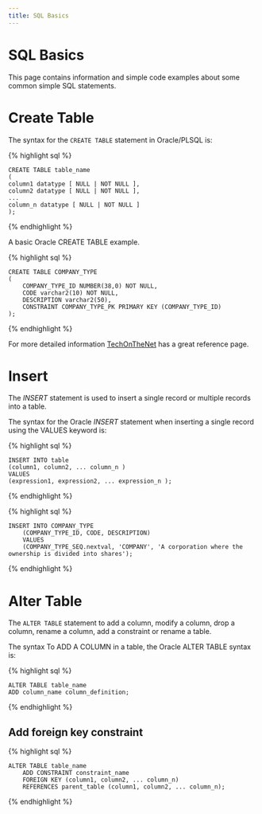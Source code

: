 ```yaml
---
title: SQL Basics
---
```


# SQL Basics

This page contains information and simple code examples about some common simple SQL statements.

# Create Table

The syntax for the `CREATE TABLE` statement in Oracle/PLSQL is:

{% highlight sql %}

    CREATE TABLE table_name
    ( 
    column1 datatype [ NULL | NOT NULL ],
    column2 datatype [ NULL | NOT NULL ],
    ...
    column_n datatype [ NULL | NOT NULL ]
    );
{% endhighlight %}

A basic Oracle CREATE TABLE example.

{% highlight sql %}

    CREATE TABLE COMPANY_TYPE
    ( 
        COMPANY_TYPE_ID NUMBER(38,0) NOT NULL,
        CODE varchar2(10) NOT NULL,
        DESCRIPTION varchar2(50),
        CONSTRAINT COMPANY_TYPE_PK PRIMARY KEY (COMPANY_TYPE_ID)
    );
{% endhighlight %}

For more detailed information [TechOnTheNet](https://www.techonthenet.com/oracle/tables/create_table.php) has a great reference page.

# Insert

The *INSERT* statement is used to insert a single record or multiple records into a table.

The syntax for the Oracle *INSERT* statement when inserting a single record using the VALUES keyword is:

{% highlight sql %}

    INSERT INTO table
    (column1, column2, ... column_n )
    VALUES
    (expression1, expression2, ... expression_n );
{% endhighlight %}

{% highlight sql %}

    INSERT INTO COMPANY_TYPE
        (COMPANY_TYPE_ID, CODE, DESCRIPTION)
        VALUES
        (COMPANY_TYPE_SEQ.nextval, 'COMPANY', 'A corporation where the ownership is divided into shares');
{% endhighlight %}

# Alter Table

The `ALTER TABLE` statement to add a column, modify a column, drop a column, rename a column, add a constraint or rename a table.

The syntax To ADD A COLUMN in a table, the Oracle ALTER TABLE syntax is:

{% highlight sql %}

    ALTER TABLE table_name
    ADD column_name column_definition;
{% endhighlight %}


## Add foreign key constraint

{% highlight sql %}

    ALTER TABLE table_name
        ADD CONSTRAINT constraint_name
        FOREIGN KEY (column1, column2, ... column_n)
        REFERENCES parent_table (column1, column2, ... column_n);
{% endhighlight %}